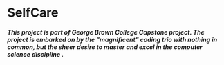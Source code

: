# SelfCare

<h5>This project is part of George Brown College Capstone project. The project is embarked on by the "magnificent" coding trio with nothing in common, but the sheer desire to master and excel in the computer science discipline .</h5>
